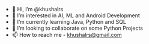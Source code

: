 - 👋 Hi, I’m @khushalrs
- 👀 I’m interested in AI, ML and Android Development
- 🌱 I’m currently learning Java, Python and SQL
- 💞️ I’m looking to collaborate on some Python Projects
- 📫 How to reach me - khushalrs@gmail.com

<!---
khushalrs/khushalrs is a ✨ special ✨ repository because its `README.md` (this file) appears on your GitHub profile.
You can click the Preview link to take a look at your changes.
--->
